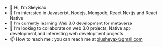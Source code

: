 - 👋 Hi, I’m Sheyisax
- 👀 I’m interested in Javascript, Nodejs, Mongodb, React Nextjs and React Native
- 🌱 I’m currently learning Web 3.0 development for metaverse
- 💞️ I’m looking to collaborate on web 3.0 projects, Native app development,and interesting web development projects
- 📫 How to reach me : you can reach me at olusheyax@gmail.com

<!---
sheyax/sheyax is a ✨ special ✨ repository because its `README.md` (this file) appears on your GitHub profile.
You can click the Preview link to take a look at your changes.
--->
